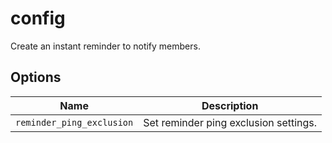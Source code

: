 # config

Create an instant reminder to notify members.

## Options

| Name                      | Description                           |
| ------------------------- | ------------------------------------- |
| `reminder_ping_exclusion` | Set reminder ping exclusion settings. |
